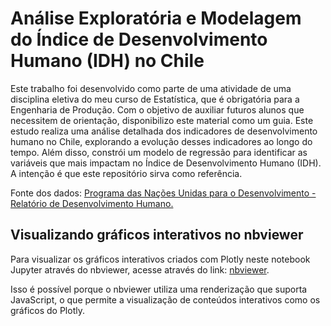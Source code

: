 # Análise Exploratória e Modelagem do Índice de Desenvolvimento Humano (IDH) no Chile
Este trabalho foi desenvolvido como parte de uma atividade de uma disciplina eletiva do meu curso de Estatística, que é obrigatória para a Engenharia de Produção. Com o objetivo de auxiliar futuros alunos que necessitem de orientação, disponibilizo este material como um guia. Este estudo realiza uma análise detalhada dos indicadores de desenvolvimento humano no Chile, explorando a evolução desses indicadores ao longo do tempo. Além disso, constrói um modelo de regressão para identificar as variáveis que mais impactam no Índice de Desenvolvimento Humano (IDH). A intenção é que este repositório sirva como referência.

Fonte dos dados: [Programa das Nações Unidas para o Desenvolvimento - Relatório de Desenvolvimento Humano.](https://hdr.undp.org/data-center/documentation-and-downloads)

## Visualizando gráficos interativos no nbviewer

Para visualizar os gráficos interativos criados com Plotly neste notebook Jupyter através do nbviewer, acesse através do link: [nbviewer]([https://nbviewer.org/](https://nbviewer.org/github/arthurpmotta02/Analise-Exploratoria-e-Modelagem-do-IDH-no-Chile/blob/main/chile.ipynb)).

Isso é possível porque o nbviewer utiliza uma renderização que suporta JavaScript, o que permite a visualização de conteúdos interativos como os gráficos do Plotly.
